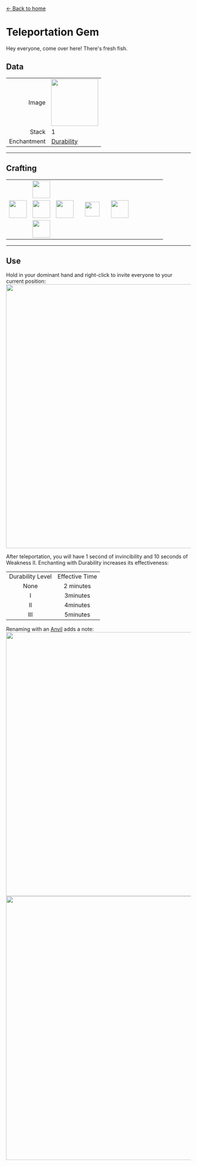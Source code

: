 [← Back to home](../)
# Teleportation Gem
Hey everyone, come over here! There's fresh fish.

## Data
<table>
    <tr><td align="end">Image</td><td><img src="https://i.imgur.com/4zxLVnc.png" width="128"/></td></tr>
    <tr><td align="end">Stack</td><td>1</td></tr>
    <tr><td align="end">Enchantment</td><td><a href="https://minecraft.fandom.com/wiki/Durability">Durability</a></td></tr>
</table>

---

## Crafting
<table>
    <tr><td></td><td><img src="https://i.imgur.com/AarduJQ.png" width="48"/></td><td></td><td colspan="3"></td></tr>
    <tr><td><img src="https://i.imgur.com/AarduJQ.png" width="48"/></td><td><img src="https://i.imgur.com/OUdfDD0.png" width="48"/></td><td><img src="https://i.imgur.com/AarduJQ.png" width="48"/></td><td width="70" align="center"><img src="https://i.imgur.com/VE0KqIE.png" width="40"/></td><td><img src="https://i.imgur.com/4zxLVnc.png" width="48"/></td><td width="70"></td></tr>
    <tr><td></td><td><img src="https://i.imgur.com/AarduJQ.png" width="48"/></td><td></td><td colspan="3"></td></tr>
</table>

---

## Use
Hold in your dominant hand and right-click to invite everyone to your current position:  
<img src="https://i.imgur.com/YmqMhfd.png" width="720"/><br>

After teleportation, you will have 1 second of invincibility and 10 seconds of Weakness II.
Enchanting with Durability increases its effectiveness:  

<table>
    <tr><td align="center">Durability Level</td><td align="center">Effective Time</td></tr>
    <tr><td align="center">None</td><td align="center">2 minutes</td></tr>
    <tr><td align="center">I</td><td align="center">3minutes</td></tr>
    <tr><td align="center">II</td><td align="center">4minutes</td></tr>
    <tr><td align="center">III</td><td align="center">5minutes</td></tr>
</table>

Renaming with an [Anvil](https://minecraft.fandom.com/wiki/Anvil) adds a note:
<img src="https://i.imgur.com/AaLEzgA.png" width="720"/>  
<img src="https://i.imgur.com/aGnQraf.png" width="720"/>
